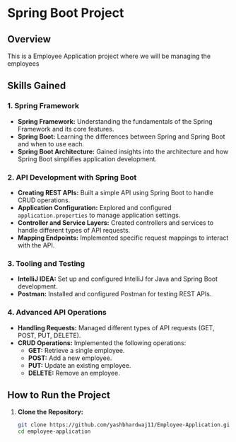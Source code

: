 # Spring Boot Project

## Overview
This is a Employee Application project where we will be managing the employees

## Skills Gained

### 1. Spring Framework
- **Spring Framework:** Understanding the fundamentals of the Spring Framework and its core features.
- **Spring Boot:** Learning the differences between Spring and Spring Boot and when to use each.
- **Spring Boot Architecture:** Gained insights into the architecture and how Spring Boot simplifies application development.

### 2. API Development with Spring Boot
- **Creating REST APIs:** Built a simple API using Spring Boot to handle CRUD operations.
- **Application Configuration:** Explored and configured `application.properties` to manage application settings.
- **Controller and Service Layers:** Created controllers and services to handle different types of API requests.
- **Mapping Endpoints:** Implemented specific request mappings to interact with the API.

### 3. Tooling and Testing
- **IntelliJ IDEA:** Set up and configured IntelliJ for Java and Spring Boot development.
- **Postman:** Installed and configured Postman for testing REST APIs.
  
### 4. Advanced API Operations
- **Handling Requests:** Managed different types of API requests (GET, POST, PUT, DELETE).
- **CRUD Operations:** Implemented the following operations:
  - **GET:** Retrieve a single employee.
  - **POST:** Add a new employee.
  - **PUT:** Update an existing employee.
  - **DELETE:** Remove an employee.

## How to Run the Project

1. **Clone the Repository:**
   ```bash
   git clone https://github.com/yashbhardwaj11/Employee-Application.git
   cd employee-application
